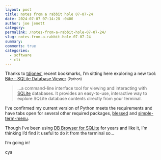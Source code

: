 ```yaml
---
layout: post
title: notes from a rabbit hole 07-07-24
date: 2024-07-07 07:14:28 -0400
author: joe jenett
category: 
permalink: /notes-from-a-rabbit-hole-07-07-24/
slug: notes-from-a-rabbit-hole-07-07-24
summary: 
comments: true
categories:
  - software
  - cli
---
```

Thanks to <a href="https://pinboard.in/u:tdjones">tdjones’</a> recent bookmarks, I’m sitting here exploring a new tool:<br>
<a title="GitHub - NhSimple/bite" href="https://github.com/NhSimple/bite">Bite - SQLite Database Viewer</a> <small>(Python)</small>
<blockquote><p>...a command-line interface tool for viewing and interacting with <a href="https://sqlite.org/">SQLite</a> databases. It provides an easy-to-use, interactive way to explore SQLite database contents directly from your terminal.</p></blockquote>
I’ve confirmed my current version of Python meets the requirements and have tabs open for several other required packages, <a title="GitHub - jquast/blessed: Blessed is an easy, practical library for making python terminal apps" href="https://github.com/jquast/blessed">blessed</a> and <a title="simple-term-menu · PyPI" href="https://pypi.org/project/simple-term-menu/">simple-term-menu</a>.

Though I’ve been using <a title="DB Browser for SQLite" href="https://sqlitebrowser.org/">DB Browser for SQLite</a> for years and like it, I’m thinking I’d find it useful to do it from the terminal so...

I’m going in!

cya

<a href="https://brid.gy/publish/mastodon"></a>